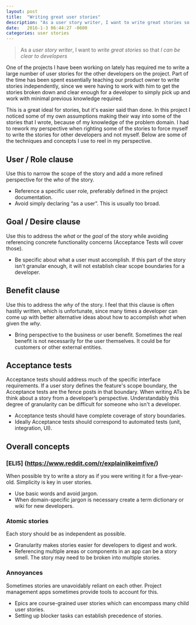 ```yaml
---
layout: post
title:  "Writing great user stories"
description: "As a user story writer, I want to write great stories so that I can be clear to developers"
date:   2016-1-3 06:44:27 -0600
categories: user stories
---
```


>As a *user story writer*, I want to *write great stories* so that *I can be clear to developers*

One of the projects I have been working on lately has required me to write a large number of user stories for the other developers on the project. Part of the time has been spent essentially teaching our product owner to write stories independently, since we were having to work with him to get the stories broken down and clear enough for a developer to simply pick up and work with minimal previous knowledge required.

This is a great ideal for stories, but it's easier said than done. In this project I noticed some of my own assumptions making their way into some of the stories that I wrote, because of my knowledge of the problem domain. I had to rework my perspective when righting some of the stories to force myself to write the stories for other developers and not myself. Below are some of the techniques and concepts I use to reel in my perspective.

## User / Role clause

Use this to narrow the scope of the story and add a more refined perspective for the _who_ of the story.

* Reference a specific user role, preferably defined in the project documentation.
* Avoid simply declaring “as a user”. This is usually too broad.

## Goal / Desire clause

Use this to address the _what_ or the _goal_ of the story while avoiding referencing concrete functionality concerns (Acceptance Tests will cover those).

* Be specific about what a user must accomplish. If this part of the story isn't granular enough, it will not establish clear scope boundaries for a developer.


## Benefit clause

Use this to address the _why_ of the story. I feel that this clause is often hastily written, which is unfortunate, since many times a developer can come up with better alternative ideas about how to accomplish _what_ when given the _why_.

* Bring perspective to the business or user benefit. Sometimes the real benefit is not necessarily for the user themselves. It could be for customers or other external entities.

## Acceptance tests
Acceptance tests should address much of the specific interface requirements. If a user story defines the feature's scope boundary, the Acceptance tests are the fence posts in that boundary. When writing ATs be think about a story from a developer’s perspective. Understandably this degree of granularity can be difficult for someone who isn't a developer.

* Acceptance tests should have complete coverage of story boundaries.
* Ideally Acceptance tests should correspond to automated tests (unit, integration, UI).


## Overall concepts

### [ELI5] (https://www.reddit.com/r/explainlikeimfive/)
When possible try to write a story as if you were writing it for a five-year-old. Simplicity is key in user stories.

* Use basic words and avoid jargon.
* When domain-specific jargon is necessary create a term dictionary or wiki for new developers.

### Atomic stories
Each story should be as independent as possible.

* Granularity makes stories easier for developers to digest and work.
* Referencing multiple areas or components in an app can be a story smell. The story may need to be broken into multiple stories.

### Annoyances
Sometimes stories are unavoidably reliant on each other. Project management apps sometimes provide tools to account for this.

* Epics are course-grained user stories which can encompass many child user stories.
* Setting up blocker tasks can establish precedence of stories.
